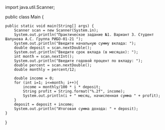 import java.util.Scanner;

public class Main {

    public static void main(String[] args) {
        Scanner scan = new Scanner(System.in);
        System.out.println("Практическое задание №1. Вариант 3. Студент Шалунова А.С. Группа РИБО-01-21 ");
        System.out.println("Введите начальную сумму вклада: ");
        double deposit = scan.nextDouble();
        System.out.println("Введите срок вклада (в месяцах): ");
        int month = scan.nextInt();
        System.out.println("Введите годовой процент по вкладу: ");
        double percent = scan.nextDouble();
        double monthly = percent/12;

        double income = 0;
        for (int i=1; i<=month; i++){
            income = monthly/100 * i * deposit;
            String profit = String.format("%.2f", income);
            System.out.println(i + " месяц, начисленная сумма " + profit);
        }
        deposit = deposit + income;
        System.out.println("Итоговая сумма дохода: " + deposit);
    }
}
